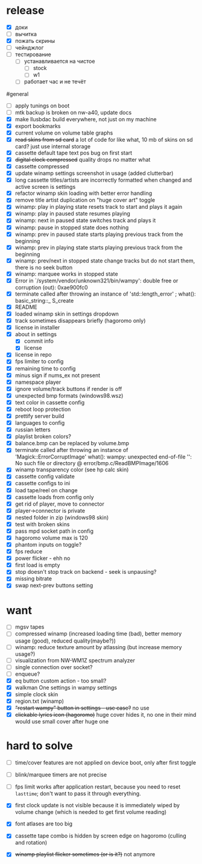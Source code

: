 # release

- [x] доки
- [ ] вычитка
- [x] пожать скрины
- [ ] чейнджлог
- [ ] тестирование
  - [ ] устанавливается на чистое
    - [ ] stock
    - [ ] w1
  - [ ] работает час и не течёт

#general

- [ ] apply tunings on boot
- [ ] mtk backup is broken on nw-a40, update docs
- [x] make llusbdac build everywhere, not just on my machine
- [x] export bookmarks
- [x] current volume on volume table graphs
- [x] <s>read skins from sd card</s> a lot of code for like what, 10 mb of skins on sd card? just use internal storage
- [x] cassette default tape text pos bug on first start
- [x] <s>digital clock compressed</s> quality drops no matter what
- [x] cassette compressed
- [x] update winamp settings screenshot in usage (added clutterbar)
- [x] long cassette titles/artists are incorrectly formatted when changed and active screen is settings
- [x] refactor winamp skin loading with better error handling
- [x] remove title artist duplication on "huge cover art" toggle
- [x] winamp: play in playing state resets track to start and plays it again
- [x] winamp: play in paused state resumes playing
- [x] winamp: next in paused state switches track and plays it
- [x] winamp: pause in stopped state does nothing
- [x] winamp: prev in paused state starts playing previous track from the beginning
- [x] winamp: prev in playing state starts playing previous track from the beginning
- [x] winamp: prev/next in stopped state change tracks but do not start them, there is no seek button
- [x] winamp: marquee works in stopped state
- [x] Error in `/system/vendor/unknown321/bin/wampy': double free or corruption (out): 0xae900fc0
- [x] terminate called after throwing an instance of 'std::length_error' ; what():  basic_string::_ S_create
- [x] README
- [x] loaded winamp skin in settings dropdown
- [x] track sometimes disappears briefly (hagoromo only)
- [x] license in installer
- [x] about in settings
  - [x] commit info
  - [x] license
- [x] license in repo
- [x] fps limiter to config
- [x] remaining time to config
- [x] minus sign if nums_ex not present
- [x] namespace player
- [x] ignore volume/track buttons if render is off
- [x] unexpected bmp formats (windows98.wsz)
- [x] text color in cassette config
- [x] reboot loop protection
- [x] prettify server build
- [x] languages to config
- [x] russian letters
- [x] playlist broken colors?
- [x] balance.bmp can be replaced by volume.bmp
- [x] terminate called after throwing an instance of 'Magick::ErrorCorruptImage' what():  wampy: unexpected
  end-of-file '': No such file or directory @ error/bmp.c/ReadBMPImage/1606
- [x] winamp transparency color (see hp calc skin)
- [x] cassette config validate
- [x] cassette configs to ini
- [x] load tape/reel on change
- [x] cassette loads from config only
- [x] get rid of player, move to connector
- [x] player->connector is private
- [x] nested folder in zip (windows98 skin)
- [x] test with broken skins
- [x] pass mpd socket path in config
- [x] hagoromo volume max is 120
- [x] phantom inputs on toggle?
- [x] fps reduce
- [x] power flicker - ehh no
- [x] first load is empty
- [x] stop doesn't stop track on backend - seek is unpausing?
- [x] missing bitrate
- [x] swap next-prev buttons setting

# want

- [ ] mgsv tapes
- [ ] compressed winamp (increased loading time (bad), better memory usage (good), reduced quality(maybe?))
- [ ] winamp: reduce texture amount by atlassing (but increase memory usage?)
- [ ] visualization from NW-WM1Z spectrum analyzer
- [ ] single connection over socket?
- [ ] enqueue?
- [x] eq button custom action - too small?
- [x] walkman One settings in wampy settings
- [x] simple clock skin
- [x] region.txt (winamp)
- [x] <s>"restart wampy" button in settings - use case?</s> no use
- [x] <s>clickable lyrics icon (hagoromo)</s> huge cover hides it, no one in their mind would use small cover after huge
  one

# hard to solve

- [ ] time/cover features are not applied on device boot, only after first toggle
- [ ] blink/marquee timers are not precise
- [ ] fps limit works after application restart, because you need to reset `lasttime`; don't want to pass it through
  everything.
- [x] first clock update is not visible because it is immediately wiped by volume change (which is needed to get first
  volume reading)
- [x] font atlases are too big
- [x] cassette tape combo is hidden by screen edge on hagoromo (culling and rotation)
- [x] <s>winamp playlist flicker sometimes (or is it?)</s> not anymore

